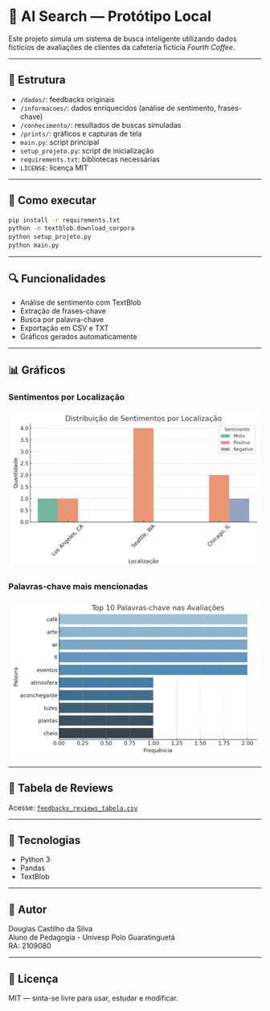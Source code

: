 # 🧠 AI Search — Protótipo Local

Este projeto simula um sistema de busca inteligente utilizando dados fictícios de avaliações de clientes da cafeteria fictícia *Fourth Coffee*.

---

## 📁 Estrutura

- `/dados/`: feedbacks originais
- `/informacoes/`: dados enriquecidos (análise de sentimento, frases-chave)
- `/conhecimento/`: resultados de buscas simuladas
- `/prints/`: gráficos e capturas de tela
- `main.py`: script principal
- `setup_projeto.py`: script de inicialização
- `requirements.txt`: bibliotecas necessárias
- `LICENSE`: licença MIT

---

## 🚀 Como executar

```bash
pip install -r requirements.txt
python -m textblob.download_corpora
python setup_projeto.py
python main.py
```

---

## 🔍 Funcionalidades

- Análise de sentimento com TextBlob
- Extração de frases-chave
- Busca por palavra-chave
- Exportação em CSV e TXT
- Gráficos gerados automaticamente

---

## 📊 Gráficos

### Sentimentos por Localização
![Sentimentos](prints/grafico_sentimentos.png)

### Palavras-chave mais mencionadas
![Palavras-chave](prints/palavras_chave.png)

---

## 📄 Tabela de Reviews

Acesse: [`feedbacks_reviews_tabela.csv`](informacoes/feedbacks_reviews_tabela.csv)

---

## 🧪 Tecnologias

- Python 3
- Pandas
- TextBlob

---

## 👤 Autor

Douglas Castilho da Silva  
Aluno de Pedagogia - Univesp Polo Guaratinguetá  
RA: 2109080

---

## 🪪 Licença

MIT — sinta-se livre para usar, estudar e modificar.